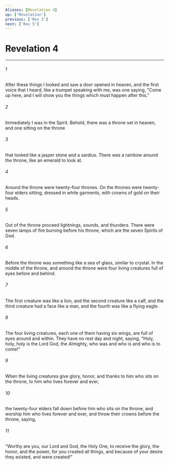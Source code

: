 ```yaml
---
Aliases: [Revelation 4]
up: ['Revelation']
previous: ['Rev 3']
next: ['Rev 5']
---
```

# Revelation 4
***





###### 1 

After these things I looked and saw a door opened in heaven, and the first voice that I heard, like a trumpet speaking with me, was one saying, "Come up here, and I will show you the things which must happen after this." 



###### 2 

Immediately I was in the Spirit. Behold, there was a throne set in heaven, and one sitting on the throne 



###### 3 

that looked like a jasper stone and a sardius. There was a rainbow around the throne, like an emerald to look at. 



###### 4 

Around the throne were twenty-four thrones. On the thrones were twenty-four elders sitting, dressed in white garments, with crowns of gold on their heads. 



###### 5 

Out of the throne proceed lightnings, sounds, and thunders. There were seven lamps of fire burning before his throne, which are the seven Spirits of God. 



###### 6 

Before the throne was something like a sea of glass, similar to crystal. In the middle of the throne, and around the throne were four living creatures full of eyes before and behind. 



###### 7 

The first creature was like a lion, and the second creature like a calf, and the third creature had a face like a man, and the fourth was like a flying eagle. 



###### 8 

The four living creatures, each one of them having six wings, are full of eyes around and within. They have no rest day and night, saying, "Holy, holy, holy is the Lord God, the Almighty, who was and who is and who is to come!" 



###### 9 

When the living creatures give glory, honor, and thanks to him who sits on the throne, to him who lives forever and ever, 



###### 10 

the twenty-four elders fall down before him who sits on the throne, and worship him who lives forever and ever, and throw their crowns before the throne, saying, 



###### 11 

"Worthy are you, our Lord and God, the Holy One, to receive the glory, the honor, and the power, for you created all things, and because of your desire they existed, and were created!"
